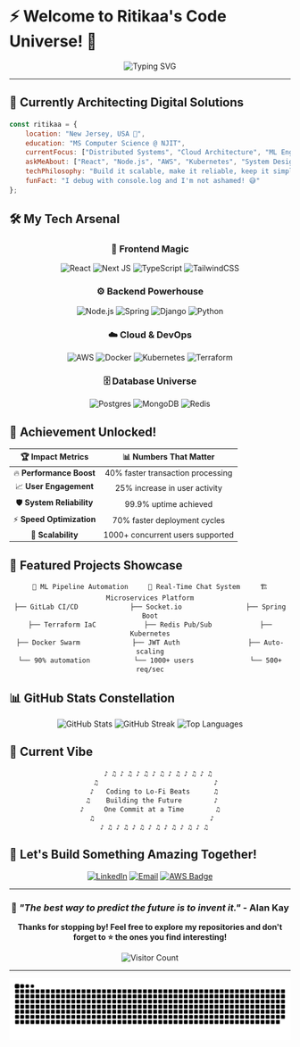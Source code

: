 # ⚡ Welcome to Ritikaa's Code Universe! 🌌

<div align="center">
  
![Typing SVG](https://readme-typing-svg.herokuapp.com?font=Fira+Code&pause=1000&color=00D8FF&center=true&vCenter=true&width=435&lines=Full+Stack+Engineer;Cloud+Architecture+Enthusiast;ML+Pipeline+Builder;Distributed+Systems+Explorer;Always+Learning+%F0%9F%9A%80)

</div>

---

## 🎯 Currently Architecting Digital Solutions

```javascript
const ritikaa = {
    location: "New Jersey, USA 🗽",
    education: "MS Computer Science @ NJIT",
    currentFocus: ["Distributed Systems", "Cloud Architecture", "ML Engineering"],
    askMeAbout: ["React", "Node.js", "AWS", "Kubernetes", "System Design"],
    techPhilosophy: "Build it scalable, make it reliable, keep it simple",
    funFact: "I debug with console.log and I'm not ashamed! 😅"
};
```

## 🛠️ My Tech Arsenal

<div align="center">

### 🎨 Frontend Magic
![React](https://img.shields.io/badge/react-%2320232a.svg?style=for-the-badge&logo=react&logoColor=%2361DAFB)
![Next JS](https://img.shields.io/badge/Next-black?style=for-the-badge&logo=next.js&logoColor=white)
![TypeScript](https://img.shields.io/badge/typescript-%23007ACC.svg?style=for-the-badge&logo=typescript&logoColor=white)
![TailwindCSS](https://img.shields.io/badge/tailwindcss-%2338B2AC.svg?style=for-the-badge&logo=tailwind-css&logoColor=white)

### ⚙️ Backend Powerhouse
![Node.js](https://img.shields.io/badge/node.js-6DA55F?style=for-the-badge&logo=node.js&logoColor=white)
![Spring](https://img.shields.io/badge/spring-%236DB33F.svg?style=for-the-badge&logo=spring&logoColor=white)
![Django](https://img.shields.io/badge/django-%23092E20.svg?style=for-the-badge&logo=django&logoColor=white)
![Python](https://img.shields.io/badge/python-3670A1?style=for-the-badge&logo=python&logoColor=ffdd54)

### ☁️ Cloud & DevOps
![AWS](https://img.shields.io/badge/AWS-%23FF9900.svg?style=for-the-badge&logo=amazon-aws&logoColor=white)
![Docker](https://img.shields.io/badge/docker-%230db7ed.svg?style=for-the-badge&logo=docker&logoColor=white)
![Kubernetes](https://img.shields.io/badge/kubernetes-%23326ce5.svg?style=for-the-badge&logo=kubernetes&logoColor=white)
![Terraform](https://img.shields.io/badge/terraform-%235835CC.svg?style=for-the-badge&logo=terraform&logoColor=white)

### 🗄️ Database Universe
![Postgres](https://img.shields.io/badge/postgres-%23316192.svg?style=for-the-badge&logo=postgresql&logoColor=white)
![MongoDB](https://img.shields.io/badge/MongoDB-%234ea94b.svg?style=for-the-badge&logo=mongodb&logoColor=white)
![Redis](https://img.shields.io/badge/redis-%23DD0031.svg?style=for-the-badge&logo=redis&logoColor=white)

</div>

## 🚀 Achievement Unlocked!

<div align="center">

| 🏆 **Impact Metrics** | 📊 **Numbers That Matter** |
|:---:|:---:|
| 🔥 **Performance Boost** | 40% faster transaction processing |
| 📈 **User Engagement** | 25% increase in user activity |
| 🛡️ **System Reliability** | 99.9% uptime achieved |
| ⚡ **Speed Optimization** | 70% faster deployment cycles |
| 🎯 **Scalability** | 1000+ concurrent users supported |

</div>

## 🎪 Featured Projects Showcase

<div align="center">

```
🎯 ML Pipeline Automation     🚀 Real-Time Chat System     🏗️ Microservices Platform
├── GitLab CI/CD             ├── Socket.io                ├── Spring Boot
├── Terraform IaC            ├── Redis Pub/Sub            ├── Kubernetes
├── Docker Swarm             ├── JWT Auth                 ├── Auto-scaling
└── 90% automation           └── 1000+ users              └── 500+ req/sec
```

</div>

## 📊 GitHub Stats Constellation

<div align="center">
  
<img src="https://github-readme-stats.vercel.app/api?username=YOUR_USERNAME&theme=tokyonight&hide_border=true&include_all_commits=false&count_private=false" alt="GitHub Stats" />

<img src="https://github-readme-streak-stats.herokuapp.com/?user=YOUR_USERNAME&theme=tokyonight&hide_border=true" alt="GitHub Streak" />

<img src="https://github-readme-stats.vercel.app/api/top-langs/?username=YOUR_USERNAME&theme=tokyonight&hide_border=true&include_all_commits=false&count_private=false&layout=compact" alt="Top Languages" />

</div>

## 🎵 Current Vibe

<div align="center">

```ascii
    ♪ ♫ ♪ ♫ ♪ ♫ ♪ ♫ ♪ ♫ ♪ ♫ ♪ ♫
   ♫                             ♪
  ♪   Coding to Lo-Fi Beats      ♫
 ♫    Building the Future        ♪
♪     One Commit at a Time        ♫
 ♫                             ♪
  ♪ ♫ ♪ ♫ ♪ ♫ ♪ ♫ ♪ ♫ ♪ ♫ ♪ ♫
```

</div>

## 🌟 Let's Build Something Amazing Together!

<div align="center">

[![LinkedIn](https://img.shields.io/badge/LinkedIn-%230077B5.svg?style=for-the-badge&logo=linkedin&logoColor=white)](https://linkedin.com/in/ritikaakailas)
[![Email](https://img.shields.io/badge/Email-D14836?style=for-the-badge&logo=gmail&logoColor=white)](mailto:ritikaakailas@gmail.com)
[![AWS Badge](https://img.shields.io/badge/AWS_Certified-FF9900?style=for-the-badge&logo=amazon-aws&logoColor=white)](https://www.credly.com/badges/YOUR_BADGE_ID)

</div>

---

<div align="center">

### 💭 *"The best way to predict the future is to invent it."* - Alan Kay

**Thanks for stopping by! Feel free to explore my repositories and don't forget to ⭐ the ones you find interesting!**

![Visitor Count](https://komarev.com/ghpvc/?username=YOUR_USERNAME&color=blueviolet&style=for-the-badge)

</div>

---

<div align="center">
  <img src="https://raw.githubusercontent.com/Platane/snk/output/github-contribution-grid-snake.svg" alt="Snake eating commits" />
</div>
<!--
**Ritikaa24k/Ritikaa24k** is a ✨ _special_ ✨ repository because its `README.md` (this file) appears on your GitHub profile.

Here are some ideas to get you started:

- 🔭 I’m currently working on ...
- 🌱 I’m currently learning ...
- 👯 I’m looking to collaborate on ...
- 🤔 I’m looking for help with ...
- 💬 Ask me about ...
- 📫 How to reach me: ...
- 😄 Pronouns: ...
- ⚡ Fun fact: ...
-->
